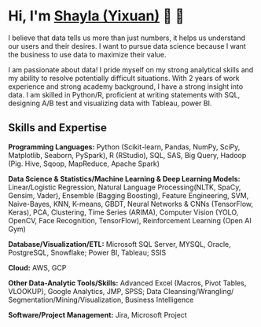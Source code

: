 

<!---
yixuanlu17/yixuanlu17 is a ✨ special ✨ repository because its `README.md` (this file) appears on your GitHub profile.
You can click the Preview link to take a look at your changes.
--->

# Hi, I'm [Shayla (Yixuan)](www.linkedin.com/in/yixuanlu17) 👋 🤟
I believe that data tells us more than just numbers, it helps us understand our users and their desires. I want to pursue data science because I want the business to use data to maximize their value.

I am passionate about data! I pride myself on my strong analytical skills and my ability to resolve potentially difficult situations. With 2 years of work experience and strong academy background, I have a strong insight into data. I am skilled in Python/R, proficient at writing statements with SQL,  designing A/B test and visualizing data with Tableau, power BI.

<!--- Current Projects (WIP)

♫ [**_Spotify Music Recommender_**](https://bw-spotify.netlify.app/) - I'm working on re-designing and improving a music recommendation engine using Spotify tracks

_Tech Stack:_ React, Node JS, AWS Amplify, Python, SQLite3


🌱 [**_Digital Garden_**](https://www.kovacova.ca/) - I'm developing a React Web App & Blog in line with the Digital Gardening philosophy
--->

## Skills and Expertise

<!---
**Data Science & Statistics/Machine Learning Models:** Linear/Logistic Regression, Natural Language Processing(NLTK, SpaCy, Gensim, Vader), Ensemble (Bagging Boosting), Feature Engineering, SVM, Naive-Bayes, KNN, K-means, GBDT, Neural Networks & CNNs (TensorFlow, Keras), Clustering, Time Series (ARIMA), Collaborative Filtering
--->

**Programming Languages:** Python (Scikit-learn, Pandas, NumPy, SciPy, Matplotlib, Seaborn, PySpark), R (RStudio), SQL, SAS, Big Query, Hadoop (Pig. Hive, Sqoop, MapReduce, Apache Spark)

**Data Science & Statistics/Machine Learning & Deep Learning Models:** Linear/Logistic Regression, Natural Language Processing(NLTK, SpaCy, Gensim, Vader), Ensemble (Bagging Boosting), Feature Engineering, SVM, Naive-Bayes, KNN, K-means, GBDT, Neural Networks & CNNs (TensorFlow, Keras), PCA, Clustering, Time Series (ARIMA), Computer Vision (YOLO, OpenCV, Face Recognition, TensorFlow), Reinforcement Learning (Open AI Gym)

**Database/Visualization/ETL:** Microsoft SQL Server, MYSQL, Oracle, PostgreSQL, Snowflake; Power BI, Tableau; SSIS

**Cloud:** AWS, GCP 

**Other Data-Analytic Tools/Skills:** Advanced Excel (Macros, Pivot Tables, VLOOKUP), Google Analytics, JMP, SPSS; Data Cleansing/Wrangling/ Segmentation/Mining/Visualization, Business Intelligence

**Software/Project Management:** Jira, Microsoft Project

